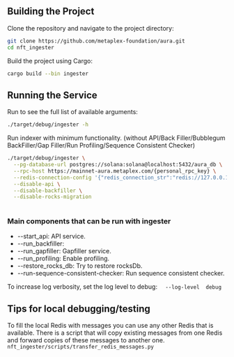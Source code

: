 ## Building the Project

Clone the repository and navigate to the project directory:

```bash
git clone https://github.com/metaplex-foundation/aura.git
cd nft_ingester
```

Build the project using Cargo:

```bash
cargo build --bin ingester
```

## Running the Service

Run to see the full list of available arguments:

```bash
./target/debug/ingester -h
```

Run indexer with minimum functionality. (without API/Back Filler/Bubblegum BackFiller/Gap Filler/Run Profiling/Sequence Consistent Checker)

```bash
./target/debug/ingester \
  --pg-database-url postgres://solana:solana@localhost:5432/aura_db \
  --rpc-host https://mainnet-aura.metaplex.com/{personal_rpc_key} \
  --redis-connection-config '{"redis_connection_str":"redis://127.0.0.1:6379/0"}' \
  --disable-api \
  --disable-backfiller \
  --disable-rocks-migration 
  
```

### Main components that can be run with ingester

* --start_api: API service.
* --run_backfiller:       
* --run_gapfiller: Gapfiller service.
* --run_profiling: Enable profiling.
* --restore_rocks_db: Try to restore rocksDb.
* --run-sequence-consistent-checker: Run sequence consistent checker.

To increase log verbosity, set the log level to debug:
`  --log-level  debug`


## Tips for local debugging/testing

To fill the local Redis with messages you can use any other Redis that is available. 
There is a script that will copy existing messages from one Redis and forward copies of these messages to another one. 
`nft_ingester/scripts/transfer_redis_messages.py`